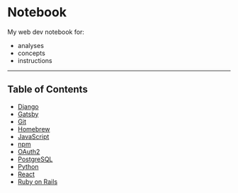 # Notebook
My web dev notebook for:

* analyses
* concepts
* instructions

---

## Table of Contents
* [Django](django/README.md)
* [Gatsby](gatsby/README.md)
* [Git](git/README.md)
* [Homebrew](homebrew/README.md)
* [JavaScript](javascript/README.md)
* [npm](npm/README.md)
* [OAuth2](oauth2/README.md)
* [PostgreSQL](postgresql/README.md)
* [Python](python/README.md)
* [React](react/README.md)
* [Ruby on Rails](ruby-on-rails/README.md)
